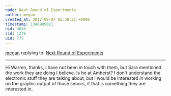 ```yaml
---
node: Next Round of Experiments
author: megan
created_at: 2012-09-07 02:30:21 +0000
timestamp: 1346985021
nid: 3654
cid: 1276
uid: 775
---
```




[megan](../profile/megan) replying to: [Next Round of Experiments](../notes/megan/9-5-2012/next-round-experiments)

----
Hi Warren, thanks, I have not been in touch with them, but Sara mentioned the work they are doing I believe. Is he at Amherst? I don't understand the electronic stuff they are talking about, but I would be interested in working on the graphic output of those senors, if that is something they are interested in. 